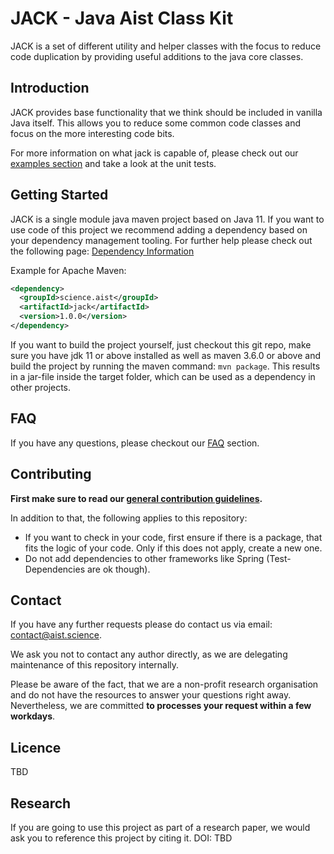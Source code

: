 # JACK - Java Aist Class Kit

JACK is a set of different utility and helper classes with the focus to reduce code duplication by providing useful 
additions to the java core classes.

## Introduction

JACK provides base functionality that we think should be included in vanilla Java itself. This allows you to reduce some 
common code classes and focus on the more interesting code bits.  

For more information on what jack is capable of, please check out our [examples section](https://fhooeaist.github.io/jack/examples.html) 
and take a look at the unit tests.

## Getting Started

JACK is a single module java maven project based on Java 11. If you want to use code of this project we recommend adding 
a dependency based on your dependency management tooling. For further help please check out the following page: 
[Dependency Information](https://fhooeaist.github.io/jack/dependency-info.html)

Example for Apache Maven:

```xml
<dependency>
  <groupId>science.aist</groupId>
  <artifactId>jack</artifactId>
  <version>1.0.0</version>
</dependency>
```

If you want to build the project yourself, just checkout this git repo, make sure you have jdk 11 or above installed as
well as maven 3.6.0 or above and build the project by running the maven command: `mvn package`. This results in a 
jar-file inside the target folder, which can be used as a dependency in other projects.

## FAQ

If you have any questions, please checkout our [FAQ](https://fhooeaist.github.io/jack/faq.html) section.

## Contributing

**First make sure to read our [general contribution guidelines](https://fhooeaist.github.io/contributing.html).**

In addition to that, the following applies to this repository:
 - If you want to check in your code, first ensure if there is a package, that fits the logic of your code. Only if this 
 does not apply, create a new one.
 - Do not add dependencies to other frameworks like Spring (Test-Dependencies are ok though). 

## Contact

If you have any further requests please do contact us via email: [contact@aist.science](mailto:contact@aist.science).

We ask you not to contact any author directly, as we are delegating maintenance of this repository internally.

Please be aware of the fact, that we are a non-profit research organisation and do not have the resources to answer
your questions right away. Nevertheless, we are committed **to processes your request within a few workdays**. 

## Licence

TBD

## Research

If you are going to use this project as part of a research paper, we would ask you to reference this project by citing
it. DOI: TBD